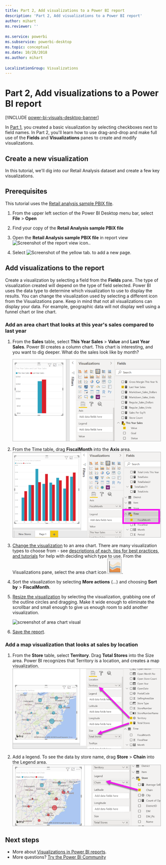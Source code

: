 ```yaml
---
title: Part 2, Add visualizations to a Power BI report
description: 'Part 2, Add visualizations to a Power BI report'
author: mihart
ms.reviewer: ''

ms.service: powerbi
ms.subservice: powerbi-desktop
ms.topic: conceptual
ms.date: 10/28/2018
ms.author: mihart

LocalizationGroup: Visualizations
---
```

# Part 2, Add visualizations to a Power BI report

[!INCLUDE [power-bi-visuals-desktop-banner](../includes/power-bi-visuals-desktop-banner.md)]

In [Part 1](power-bi-report-add-visualizations-i.md), you created a basic visualization by selecting checkboxes next to field names.  In Part 2, you'll learn how to use drag-and-drop and make full use of the **Fields** and **Visualizations** panes to create and modify visualizations.


## Create a new visualization
In this tutorial, we'll dig into our Retail Analysis dataset and create a few key visualizations.

## Prerequisites

This tutorial uses the [Retail analysis sample PBIX file](https://download.microsoft.com/download/9/6/D/96DDC2FF-2568-491D-AAFA-AFDD6F763AE3/Retail%20Analysis%20Sample%20PBIX.pbix).

1. From the upper left section of the Power BI Desktop menu bar, select **File** > **Open**
   
2. Find your copy of the **Retail Analysis sample PBIX file**

1. Open the **Retail Analysis sample PBIX file** in report view ![Screenshot of the report view icon.](media/power-bi-visualization-kpi/power-bi-report-view.png).

1. Select ![Screenshot of the yellow tab.](media/power-bi-visualization-kpi/power-bi-yellow-tab.png) to add a new page.

## Add visualizations to the report

Create a visualization by selecting a field from the **Fields** pane. The type of visualization created will depend on the type of field selected. Power BI uses the data type to determine which visualization to use to display the results. You can change the visualization used by selecting a different icon from the Visualizations pane. Keep in mind that not all visualizations can display your data. For example, geographic data will not display well using a funnel chart or line chart. 


### Add an area chart that looks at this year's sales compared to last year

1. From the **Sales** table, select **This Year Sales** > **Value** and **Last Year Sales**. Power BI creates a column chart.  This chart is interesting, and you want to dig deeper. What do the sales look like by month?  
   
   ![Screenshot showing column chart](media/power-bi-report-add-visualizations-ii/power-bi-start.png)

2. From the Time table, drag **FiscalMonth** into the **Axis** area.  
   ![Screenshot showing column chart with FiscalMonth as axis](media/power-bi-report-add-visualizations-ii/power-bi-fiscalmonth.png)

3. [Change the visualization](power-bi-report-change-visualization-type.md) to an area chart.  There are many visualization types to choose from - see [descriptions of each, tips for best practices, and tutorials](power-bi-visualization-types-for-reports-and-q-and-a.md) for help with deciding which type to use. From the Visualizations pane, select the area chart icon ![Area chart icon from Visualizations pane](media/power-bi-report-add-visualizations-ii/power-bi-area-chart.png).

4. Sort the visualization by selecting **More actions** (...) and choosing **Sort by** >  **FiscalMonth**.

5. [Resize the visualization](power-bi-visualization-move-and-resize.md) by selecting the visualization, grabbing one of the outline circles and dragging. Make it wide enough to eliminate the scrollbar and small enough to give us enough room to add another visualization.
   
   ![screenshot of area chart visual](media/power-bi-report-add-visualizations-ii/pbi_part2_7b.png)
6. [Save the report](../service-report-save.md).

### Add a map visualization that looks at sales by location

1. From the **Store** table, select **Territory**. Drag **Total Stores** into the Size area. Power BI recognizes that Territory is a location, and creates a map visualization.  
   ![Area chart](media/power-bi-report-add-visualizations-ii/power-bi-map1.png)

2. Add a legend.  To see the data by store name, drag **Store** > **Chain** into the Legend area.  
   ![report canvas with arrow from Chain in fields list to Chain in Legend bucket](media/power-bi-report-add-visualizations-ii/power-bi-chain.png)

## Next steps
* More about [Visualizations in Power BI reports](power-bi-report-visualizations.md).  
* More questions? [Try the Power BI Community](https://community.powerbi.com/)


